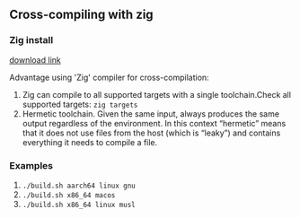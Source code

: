 ## Cross-compiling with zig

### Zig install

[download link](https://ziglang.org/download/)

Advantage using 'Zig' compiler for cross-compilation: 
1. Zig can compile to all supported targets with a single toolchain.Check all supported targets: `zig targets`
2. Hermetic toolchain. Given the same input, always produces the same output regardless of the environment. In this context “hermetic” means that it does not use files from the host (which is “leaky”) and contains everything it needs to compile a file. 

### Examples

1. `./build.sh aarch64 linux gnu`
2. `./build.sh x86_64 macos`
3. `./build.sh x86_64 linux musl`
